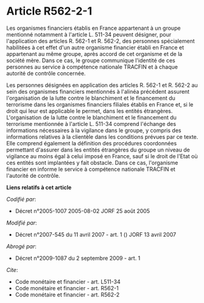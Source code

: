 # Article R562-2-1

Les organismes financiers établis en France appartenant à un groupe mentionné notamment à l'article L. 511-34 peuvent
désigner, pour l'application des articles R. 562-1 et R. 562-2, des personnes spécialement habilitées à cet effet d'un autre
organisme financier établi en France et appartenant au même groupe, après accord de cet organisme et de la société mère. Dans
ce cas, le groupe communique l'identité de ces personnes au service à compétence nationale TRACFIN et à chaque autorité de
contrôle concernée.

Les personnes désignées en application des articles R. 562-1 et R. 562-2 au sein des organismes financiers mentionnés à
l'alinéa précédent assurent l'organisation de la lutte contre le blanchiment et le financement du terrorisme dans les
organismes financiers filiales établis en France et, si le droit qui leur est applicable le permet, dans les entités
étrangères. L'organisation de la lutte contre le blanchiment et le financement du terrorisme mentionnée à l'article L. 511-34
comprend l'échange des informations nécessaires à la vigilance dans le groupe, y compris des informations relatives à la
clientèle dans les conditions prévues par ce texte. Elle comprend également la définition des procédures coordonnées
permettant d'assurer dans les entités étrangères du groupe un niveau de vigilance au moins égal à celui imposé en France,
sauf si le droit de l'Etat où ces entités sont implantées y fait obstacle. Dans ce cas, l'organisme financier en informe le
service à compétence nationale TRACFIN et l'autorité de contrôle.

**Liens relatifs à cet article**

_Codifié par_:

  - Décret n°2005-1007 2005-08-02 JORF 25 août 2005

_Modifié par_:

  - Décret n°2007-545 du 11 avril 2007 - art. 1 () JORF 13 avril 2007

_Abrogé par_:

  - Décret n°2009-1087 du 2 septembre 2009 - art. 1

_Cite_:

  - Code monétaire et financier - art. L511-34
  - Code monétaire et financier - art. R562-1
  - Code monétaire et financier - art. R562-2
